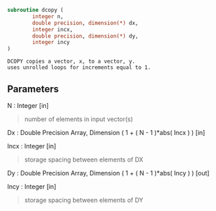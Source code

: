 ```fortran
subroutine dcopy (
		integer n,
		double precision, dimension(*) dx,
		integer incx,
		double precision, dimension(*) dy,
		integer incy
)
```

    DCOPY copies a vector, x, to a vector, y.
    uses unrolled loops for increments equal to 1.

## Parameters
N : Integer [in]
> number of elements in input vector(s)

Dx : Double Precision Array, Dimension ( 1 + ( N - 1 )*abs( Incx ) ) [in]

Incx : Integer [in]
> storage spacing between elements of DX

Dy : Double Precision Array, Dimension ( 1 + ( N - 1 )*abs( Incy ) ) [out]

Incy : Integer [in]
> storage spacing between elements of DY

